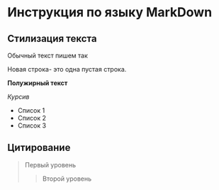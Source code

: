 # Инструкция по языку MarkDown

## Стилизация текста
Обычный текст пишем так

Новая строка- это одна пустая строка.

**Полужирный текст**

*Курсив*

* Список 1
* Список 2
* Список 3

## Цитирование
> Первый уровень
>> Второй уровень